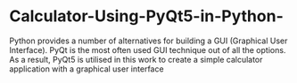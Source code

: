 # Calculator-Using-PyQt5-in-Python-
Python provides a number of alternatives for building a  GUI (Graphical User Interface). PyQt is the most often used  GUI technique out of all the options. As a result, PyQt5 is  utilised in this work to create a simple calculator application  with a graphical user interface
